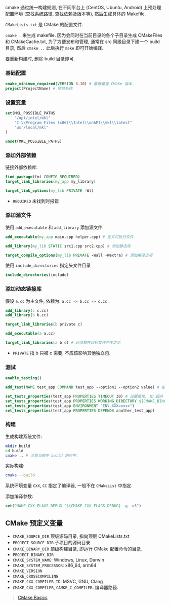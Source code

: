 cmake 通过统一构建规则, 在不同平台上 (CentOS, Ubuntu, Android) 上预处理配置环境 (查找系统路径, 查找依赖及版本等), 然后生成具体的 Makefile.  

`CMakeLists.txt` 是 CMake 的配置文件. 

`cmake .` 来生成 makefile. 因为会同时在当前目录的各个子目录生成 CMakeFiles 和 CMakeCache.txt, 为了方便发布和管理, 通常在 src 同级目录下建一个 build 目录, 然后 `cmake ..` 此后执行 `make` 即可开始编译.

要重新构建时, 删除 build 目录即可.

### 基础配置

```cmake
cmake_minimum_required(VERSION 3.10) # 最低兼容 CMake 版本.
project(ProjectName) # 项目名称
```

### 设置变量

```cmake
set(MKL_POSSIBLE_PATHS
	"/opt/intel/mkl"
	"C:\\Program Files (x86)\\Intel\\onAPI\\mkl\\latest"
	"usr/local/mkl"
)

unset(MKL_POSSIBLE_PATHS)
```

### 添加外部依赖

链接外部依赖库:
```cmake
find_package(fmt CONFIG REQUIRED)
target_link_libraries(my_app my_library)

target_link_options(my_lib PRIVATE -Wl)
```

- `REQUIRED` 未找到时报错

### 添加源文件

使用 `add_executable` 和 `add_library` 添加源文件:

```cmake
add_executable(my_app main.cpp helper.cpp) # 定义可执行文件

add_library(my_lib STATIC src1.cpp src2.cpp) # 添加静态库

target_compile_options(my_lib PRIVATE -Wall -Wextra) # 添加编译选项
```

使用 `include_directories` 指定头文件目录
```cmake
include_directories(include)
```

### 添加动态链接库

假设 `a.cc` 为主文件, 依赖为: `a.cc -> b.cc -> c.cc`

```cmake
add_library(c c.cc)
add_library(b b.cc)

target_link_libraries(b private c)

add_executable(a a.cc)

target_link_libraries(a b c) # 必须放在目标文件产生之后
```

- `PRIVATE` 指 b 只被 c 需要, 不应该影响其他独立包.

### 测试

```cmake
enable_testing()

add_test(NAME test_app COMMAND test_app --option1 --option2 value) # 指定测试所用的脚本

set_tests_properties(test_app PROPERTIES TIMEOUT 30) # 设置属性, 如 超时 / 工作目录 / 环境变量 / 依赖
set_tests_properties(test_app PROPERTIES WORKING_DIRECTORY ${CMAKE_BINARY_DIR})
set_tests_properties(test_app ENVIRONMENT "ENV_XXX=xxxx")
set_tests_properties(test_app PROPERTIES DEPENDS another_test_app)
```

### 构建

生成构建系统文件:
```bash
mkdir build
cd build
cmake .. # 注意当前在 build 路经中.
```

实际构建:
```bash
cmake --build .
```

系统环境变量 `CXX`, `CC` 指定了编译器, 一般不在 `CMakeList` 中指定.

添加编译参数:
```cmake
set(CMAKE_CXX_FLAGS_DEBUG "${CMAKE_CXX_FLAGS_DEBUG} -g -o3")
```

## CMake 预定义变量

- `CMAKE_SOURCE_DIR` 顶级源码目录, 指向顶层 CMakeLists.txt
- `PROJECT_SOURCE_DIR` 子项目的源码目录
- `CMAKE_BINARY_DIR` 顶级构建目录, 即运行 CMake 配置命令的目录.
- `PROJECT_BINARY_DIR` 
- `CMAKE_SYSTEM_NAME`: Windows, Linux, Darwin 
- `CMAKE_SYSTEM_PROCESSOR`: x86_64, arm64
- `CMAKE_VERSION`
- `CMAKE_CROSSCOMPILING`
- `CMAKE_CXX_COMPILER_ID`: MSVC, GNU, Clang 
- `CMAKE_CXX_COMPILER`, `CAMKE_C_COMPILER`: 编译器路径.

> [CMake Basics](https://nu-msr.github.io/navigation_site/lectures/cmake_basics.html)